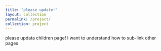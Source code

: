 ```yaml
---
title: "please update!"
layout: collection
permalink: /project/
collection: project
---
```

please updata children page!
I want to understand how to sub-link other pages